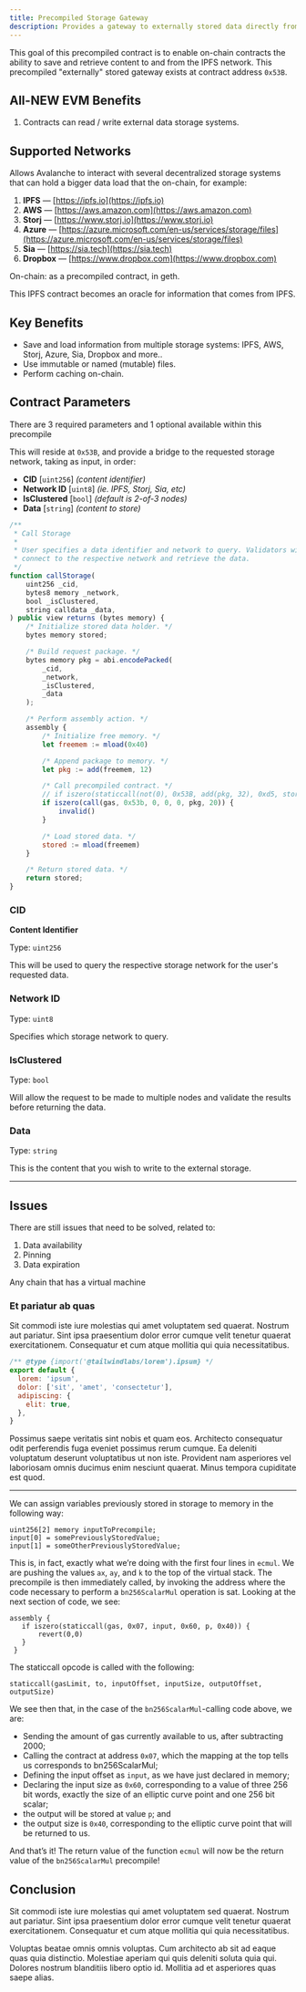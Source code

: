 ```yaml
---
title: Precompiled Storage Gateway
description: Provides a gateway to externally stored data directly from within a smart contract call.
---
```


This goal of this precompiled contract is to enable on-chain contracts the ability to save and retrieve content to and from the IPFS network. This precompiled "externally" stored gateway exists at contract address `0x53B`.

## All-NEW EVM Benefits

1. Contracts can read / write external data storage systems.

## Supported Networks

Allows Avalanche to interact with several decentralized storage systems that can hold a bigger data load that the on-chain, for example:

1. __IPFS__ — [https://ipfs.io](https://ipfs.io)
2. __AWS__ — [https://aws.amazon.com](https://aws.amazon.com)
3. __Storj__ — [https://www.storj.io](https://www.storj.io)
4. __Azure__ — [https://azure.microsoft.com/en-us/services/storage/files](https://azure.microsoft.com/en-us/services/storage/files)
5. __Sia__ — [https://sia.tech](https://sia.tech)
6. __Dropbox__ — [https://www.dropbox.com](https://www.dropbox.com)

On-chain: as a precompiled contract, in geth.

This IPFS contract becomes an oracle for information that comes from IPFS.

## Key Benefits

- Save and load information from multiple storage systems: IPFS, AWS, Storj, Azure, Sia, Dropbox and more..
- Use immutable or named (mutable) files.
- Perform caching on-chain.

## Contract Parameters

There are 3 required parameters and 1 optional available within this precompile

This will reside at `0x53B`, and provide a bridge to the requested storage network, taking as input, in order:
- __CID__ [`uint256`] _(content identifier)_
- __Network ID__ [`uint8`] _(ie. IPFS, Storj, Sia, etc)_
- __IsClustered__ [`bool`] _(default is 2-of-3 nodes)_
- __Data__ [`string`] _(content to store)_

```js
/**
 * Call Storage
 *
 * User specifies a data identifier and network to query. Validators will
 * connect to the respective network and retrieve the data.
 */
function callStorage(
    uint256 _cid,
    bytes8 memory _network,
	bool _isClustered,
    string calldata _data,
) public view returns (bytes memory) {
	/* Initialize stored data holder. */
	bytes memory stored;

	/* Build request package. */
    bytes memory pkg = abi.encodePacked(
		_cid,
		_network,
		_isClustered,
		_data
	);

	/* Perform assembly action. */
	assembly {
		/* Initialize free memory. */
        let freemem := mload(0x40)

		/* Append package to memory. */
        let pkg := add(freemem, 12)

		/* Call precompiled contract. */
		// if iszero(staticcall(not(0), 0x53B, add(pkg, 32), 0xd5, stored, 0x40)) {
        if iszero(call(gas, 0x53b, 0, 0, 0, pkg, 20)) {
			invalid()
        }

		/* Load stored data. */
        stored := mload(freemem)
    }

	/* Return stored data. */
    return stored;
}
```

### CID

__Content Identifier__

Type: `uint256`

This will be used to query the respective storage network for the user's requested data.

### Network ID

Type: `uint8`

Specifies which storage network to query.

### IsClustered

Type: `bool`

Will allow the request to be made to multiple nodes and validate the results before returning the data.

### Data

Type: `string`

This is the content that you wish to write to the external storage.

---

## Issues

There are still issues that need to be solved, related to:

1. Data availability
2. Pinning
3. Data expiration

Any chain that has a virtual machine  
### Et pariatur ab quas

Sit commodi iste iure molestias qui amet voluptatem sed quaerat. Nostrum aut pariatur. Sint ipsa praesentium dolor error cumque velit tenetur quaerat exercitationem. Consequatur et cum atque mollitia qui quia necessitatibus.

```js
/** @type {import('@tailwindlabs/lorem').ipsum} */
export default {
  lorem: 'ipsum',
  dolor: ['sit', 'amet', 'consectetur'],
  adipiscing: {
    elit: true,
  },
}
```

Possimus saepe veritatis sint nobis et quam eos. Architecto consequatur odit perferendis fuga eveniet possimus rerum cumque. Ea deleniti voluptatum deserunt voluptatibus ut non iste. Provident nam asperiores vel laboriosam omnis ducimus enim nesciunt quaerat. Minus tempora cupiditate est quod.

---

We can assign variables previously stored in storage to memory in the following way:

```
uint256[2] memory inputToPrecompile;
input[0] = somePreviouslyStoredValue;
input[1] = someOtherPreviouslyStoredValue;
```

This is, in fact, exactly what we’re doing with the first four lines in `ecmul`. We are pushing the values `ax`, `ay`, and `k` to the top of the virtual stack. The precompile is then immediately called, by invoking the address where the code necessary to perform a `bn256ScalarMul` operation is sat. Looking at the next section of code, we see:

```
assembly {
   if iszero(staticcall(gas, 0x07, input, 0x60, p, 0x40)) {
       revert(0,0)
   }
 }
```

The staticcall opcode is called with the following:

```
staticcall(gasLimit, to, inputOffset, inputSize, outputOffset, outputSize)
```

We see then that, in the case of the `bn256ScalarMul`-calling code above, we are:

- Sending the amount of gas currently available to us, after subtracting 2000;
- Calling the contract at address `0x07`, which the mapping at the top tells us corresponds to bn256ScalarMul;
- Defining the input offset as `input`, as we have just declared in memory;
- Declaring the input size as `0x60`, corresponding to a value of three 256 bit words, exactly the size of an elliptic curve point and one 256 bit scalar;
- the output will be stored at value `p`; and
- the output size is `0x40`, corresponding to the elliptic curve point that will be returned to us.

And that’s it!
The return value of the function `ecmul` will now be the return value of the `bn256ScalarMul` precompile!

## Conclusion

Sit commodi iste iure molestias qui amet voluptatem sed quaerat. Nostrum aut pariatur. Sint ipsa praesentium dolor error cumque velit tenetur quaerat exercitationem. Consequatur et cum atque mollitia qui quia necessitatibus.

Voluptas beatae omnis omnis voluptas. Cum architecto ab sit ad eaque quas quia distinctio. Molestiae aperiam qui quis deleniti soluta quia qui. Dolores nostrum blanditiis libero optio id. Mollitia ad et asperiores quas saepe alias.
